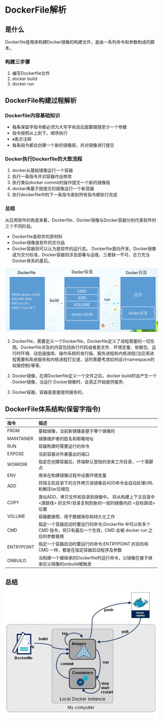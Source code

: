 # DockerFile解析
## 是什么
  Dockerfile是用来构建Docker镜像的构建文件，是由一系列命令和参数构成的脚本。
### 构建三步骤
1. 编写Dockerfile文件
2. docker build
3. docker run
## DockerFile构建过程解析
### Dockerfile内容基础知识
- 每条保留字指令都必须为大写字母且后面要跟随至少一个参数
- 指令按照从上到下，顺序执行
- `#`表示注释
- 每条指令都会创建一个新的镜像层，并对镜像进行提交
### Docker执行Dockerfile的大致流程
1. docker从基础镜像运行一个容器
2. 执行一条指令并对容器作出修改
3. 执行类似docker commit的操作提交一个新的镜像层
4. docker再基于刚提交的镜像运行一个新容器
5. 执行dockerfile中的下一条指令直到所有指令都执行完成
### 总结
 
从应用软件的角度来看，Dockerfile、Docker镜像与Docker容器分别代表软件的三个不同阶段，
*  Dockerfile是软件的原材料
*  Docker镜像是软件的交付品
*  Docker容器则可以认为是软件的运行态。
Dockerfile面向开发，Docker镜像成为交付标准，Docker容器则涉及部署与运维，三者缺一不可，合力充当Docker体系的基石。

![](./images/dockerfile.bmp)

1. Dockerfile，需要定义一个Dockerfile，Dockerfile定义了进程需要的一切东西。Dockerfile涉及的内容包括执行代码或者是文件、环境变量、依赖包、运行时环境、动态链接库、操作系统的发行版、服务进程和内核进程(当应用进程需要和系统服务和内核进程打交道，这时需要考虑如何设计namespace的权限控制)等等;
 
2. Docker镜像，在用Dockerfile定义一个文件之后，docker build时会产生一个Docker镜像，当运行 Docker镜像时，会真正开始提供服务;
 
3. Docker容器，容器是直接提供服务的。
 
## DockerFile体系结构(保留字指令)
|指令|描述|
|:------|:------|
|FROM|基础镜像，当前新镜像是基于哪个镜像的
|MAINTAINER|镜像维护者的姓名和邮箱地址
|RUN|容器构建时需要运行的命令
|EXPOSE|当前容器对外暴露出的端口
|WORKDIR|指定在创建容器后，终端默认登陆的进来工作目录，一个落脚点
|ENV|用来在构建镜像过程中设置环境变量
|ADD|将宿主机目录下的文件拷贝进镜像且ADD命令会自动处理URL和解压tar压缩包
|COPY|类似ADD，拷贝文件和目录到镜像中。 将从构建上下文目录中 <源路径> 的文件/目录复制到新的一层的镜像内的 <目标路径> 位置
|VOLUME|容器数据卷，用于数据保存和持久化工作
|CMD|指定一个容器启动时要运行的命令;Dockerfile 中可以有多个 CMD 指令，但只有最后一个生效，CMD 会被 docker run 之后的参数替换
|ENTRYPOINT |指定一个容器启动时要运行的命令;ENTRYPOINT 的目的和 CMD 一样，都是在指定容器启动程序及参数
|ONBUILD|当构建一个被继承的Dockerfile时运行命令，父镜像在被子继承后父镜像的onbuild被触发
## 总结
![](./images/dockerfiel.bmp)
